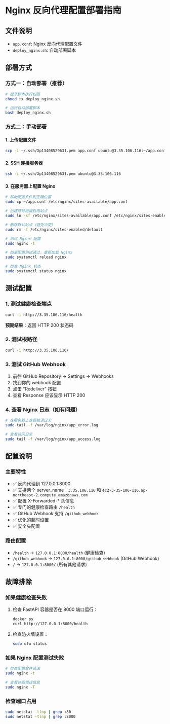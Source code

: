 # Nginx 反向代理配置部署指南

## 文件说明
- `app.conf`: Nginx 反向代理配置文件
- `deploy_nginx.sh`: 自动部署脚本

## 部署方式

### 方式一：自动部署（推荐）
```bash
# 赋予脚本执行权限
chmod +x deploy_nginx.sh

# 运行自动部署脚本
bash deploy_nginx.sh
```

### 方式二：手动部署

#### 1. 上传配置文件
```bash
scp -i ~/.ssh/Xp13408529631.pem app.conf ubuntu@3.35.106.116:~/app.conf
```

#### 2. SSH 连接服务器
```bash
ssh -i ~/.ssh/Xp13408529631.pem ubuntu@3.35.106.116
```

#### 3. 在服务器上配置 Nginx
```bash
# 移动配置文件到正确位置
sudo cp ~/app.conf /etc/nginx/sites-available/app.conf

# 创建符号链接启用站点
sudo ln -sf /etc/nginx/sites-available/app.conf /etc/nginx/sites-enabled/app.conf

# 删除默认站点（避免冲突）
sudo rm -f /etc/nginx/sites-enabled/default

# 测试 Nginx 配置
sudo nginx -t

# 如果配置测试通过，重新加载 Nginx
sudo systemctl reload nginx

# 检查 Nginx 状态
sudo systemctl status nginx
```

## 测试配置

### 1. 测试健康检查端点
```bash
curl -i http://3.35.106.116/health
```
**预期结果**：返回 HTTP 200 状态码

### 2. 测试根路径
```bash
curl -i http://3.35.106.116/
```

### 3. 测试 GitHub Webhook
1. 前往 GitHub Repository → Settings → Webhooks
2. 找到你的 webhook 配置
3. 点击 "Redeliver" 按钮
4. 查看 Response 应该显示 HTTP 200

### 4. 查看 Nginx 日志（如有问题）
```bash
# 在服务器上查看错误日志
sudo tail -f /var/log/nginx/app_error.log

# 查看访问日志
sudo tail -f /var/log/nginx/app_access.log
```

## 配置说明

### 主要特性
- ✅ 反向代理到 127.0.0.1:8000
- ✅ 支持两个 server_name：`3.35.106.116` 和 `ec2-3-35-106-116.ap-northeast-2.compute.amazonaws.com`
- ✅ 配置 X-Forwarded-* 头信息
- ✅ 专门的健康检查路由 `/health`
- ✅ GitHub Webhook 支持 `/github_webhook`
- ✅ 优化的超时设置
- ✅ 安全头配置

### 路由配置
- `/health` → `127.0.0.1:8000/health` (健康检查)
- `/github_webhook` → `127.0.0.1:8000/github_webhook` (GitHub Webhook)
- `/` → `127.0.0.1:8000/` (所有其他请求)

## 故障排除

### 如果健康检查失败
1. 检查 FastAPI 容器是否在 8000 端口运行：
   ```bash
   docker ps
   curl http://127.0.0.1:8000/health
   ```

2. 检查防火墙设置：
   ```bash
   sudo ufw status
   ```

### 如果 Nginx 配置测试失败
```bash
# 检查配置文件语法
sudo nginx -t

# 查看详细错误信息
sudo nginx -T
```

### 检查端口占用
```bash
sudo netstat -tlnp | grep :80
sudo netstat -tlnp | grep :8000
``` 